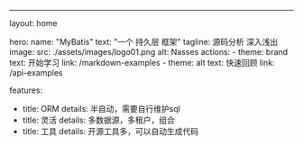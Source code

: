 ---
layout: home

hero:
  name: "MyBatis"
  text: "一个 持久层 框架"
  tagline: 源码分析 深入浅出
  image:
    src: ./assets/images/logo01.png
    alt: Nasses
  actions:
    - theme: brand
      text: 开始学习
      link: /markdown-examples
    - theme: alt
      text: 快速回顾
      link: /api-examples

features:
  - title: ORM
    details: 半自动，需要自行维护sql
  - title: 灵活
    details: 多数据源，多租户，组合
  - title: 工具
    details: 开源工具多，可以自动生成代码



